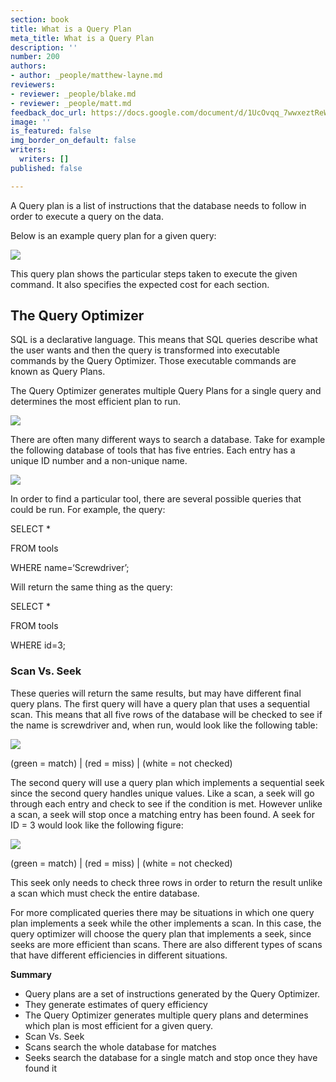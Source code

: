 ```yaml
---
section: book
title: What is a Query Plan
meta_title: What is a Query Plan
description: ''
number: 200
authors:
- author: _people/matthew-layne.md
reviewers:
- reviewer: _people/blake.md
- reviewer: _people/matt.md
feedback_doc_url: https://docs.google.com/document/d/1UcOvqq_7wwxeztReW9WIBY8cJpvCapQtqYfe54JzDmc/edit?usp=sharing
image: ''
is_featured: false
img_border_on_default: false
writers:
  writers: []
published: false

---
```

A Query plan is a list of instructions that the database needs to follow in order to execute a query on the data.

Below is an example query plan for a given query:

![](https://assets.website-files.com/5c197923e5851742d9bc835d/5ce86292f2b08ae70d5731de_qRM2X36gw8ihj_kBHkkfS4DhNkJPztGjxX3j8QtBU4-6ifm7S0iGQB4EcmyCXQYKZfqW7jthCtcxGAc3zcDw9sCb5eOY0muSdQUkRGCa8xFFwlikfTR1gwto4y2J5aeeRWh69SYC.png)

This query plan shows the particular steps taken to execute the given command. It also specifies the expected cost for each section.

## **The Query Optimizer**

SQL is a declarative language. This means that SQL queries describe what the user wants and then the query is transformed into executable commands by the Query Optimizer. Those executable commands are known as Query Plans.

The Query Optimizer generates multiple Query Plans for a single query and determines the most efficient plan to run.

![](https://assets.website-files.com/5c197923e5851742d9bc835d/5ce8629333443b8418b58813_kQIAUxFdhTnk_C6dYPVmlSsOMIsgHgxxNyxoEMvSKgvchrl5N2lTxEJMai-do1xO_n4fMCm1-2TaLiPSXbLZc61yPzKHE3Mrbvsbv7eOj0L_f8tPmT96JVhUvk84KhozeFJlOYbl.png)

There are often many different ways to search a database. Take for example the following database of tools that has five entries. Each entry has a unique ID number and a non-unique name.

![](https://assets.website-files.com/5c197923e5851742d9bc835d/5ce8629389a7490df53ae4f2_4VcXl-sdbEJANl7vXNv5OtYKhl6f39pnj2COd6ObKMvr2sDvpHbweVgZnkIawpBqyNXH_VBt3AgaKETu95vIiy_j-vkdD_JmMmpTWiopjlE8oAapqQ5y6TfP1U_oNKqrLJ9CvoPz.png)

In order to find a particular tool, there are several possible queries that could be run. For example, the query:

SELECT * 

FROM tools

WHERE name=‘Screwdriver’;

Will return the same thing as the query:

SELECT *

FROM tools

WHERE id=3;

### **Scan Vs. Seek**

These queries will return the same results, but may have different final query plans. The first query will have a query plan that uses a sequential scan. This means that all five rows of the database will be checked to see if the name is screwdriver and, when run, would look like the following table:

![](https://assets.website-files.com/5c197923e5851742d9bc835d/5ce8629366d5e118330fd823_IqN_hPbLNGKtEKB-4Q7DtM_jZo7jK3Z35NhIxd2GR0CDMuaZy27b5Z13Xf2ub4aqf81PaHWEAHvCDtN_CKcuPVXtDf8ivBb7qMoER8TIBqexHbnKP3trhW04edquKGL_wQI7jvsM.png)

(green = match) | (red = miss) | (white = not checked)

The second query will use a query plan which implements a sequential seek since the second query handles unique values. Like a scan, a seek will go through each entry and check to see if the condition is met. However unlike a scan, a seek will stop once a matching entry has been found. A seek for ID = 3 would look like the following figure:

![](https://assets.website-files.com/5c197923e5851742d9bc835d/5ce8629366d5e150f90fd824_DE_jxE2rNZDs5bP0oBWG8rIsCDFGEVWLmqES23ECGeKyLJlNfRcUoNBhcsGOERNvmdv57-hz9k-reD_3YwU_LeyfNI0u3h6wt5ZLh8ySPHTQPvTeE-oTakUaMdUvJyi7hNEjUZ6O.png)

(green = match) | (red = miss) | (white = not checked)

This seek only needs to check three rows in order to return the result unlike a scan which must check the entire database.

For more complicated queries there may be situations in which one query plan implements a seek while the other implements a scan. In this case, the query optimizer will choose the query plan that implements a seek, since seeks are more efficient than scans. There are also different types of scans that have different efficiencies in different situations.

**Summary**

* Query plans are a set of instructions generated by the Query Optimizer.
* They generate estimates of query efficiency
* The Query Optimizer generates multiple query plans and determines which plan is most efficient for a given query.
* Scan Vs. Seek
* Scans search the whole database for matches
* Seeks search the database for a single match and stop once they have found it